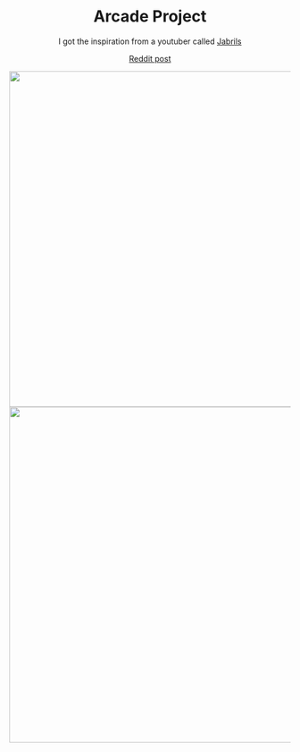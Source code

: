 <div align="center">
    <h1>Arcade Project</h1>
  <p>I got the inspiration from a youtuber called <a target="_blank" href="https://www.youtube.com/watch?v=6hP5wbpJOpQ)">Jabrils</a></p>
  
  <a target="_blank" href="https://www.reddit.com/r/raspberry_pi/comments/bvqpgn/pretty_proud_of_my_first_raspberry_pi_project_yes/">Reddit post</a>
  
  <img src="https://user-images.githubusercontent.com/45604642/134492594-fc774685-f65c-4839-97cb-bd40118d0968.gif" width=600/>
  <img src="https://i.imgur.com/lNBsLOK.jpg" width="600"/>
</div>
